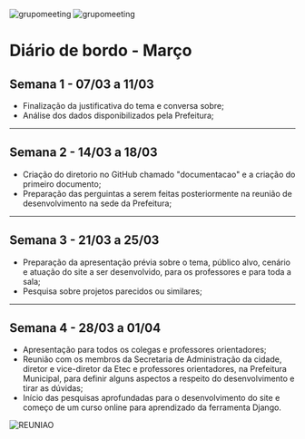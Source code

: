 ![grupomeeting](https://user-images.githubusercontent.com/100131086/161537343-0d1b8654-94f1-4a50-8499-10202f263871.jpg)
![grupomeeting](https://user-images.githubusercontent.com/100131086/161537369-14aff25e-4744-4015-84c4-ff584510dbe7.jpg)
# Diário de bordo - Março


## **Semana 1 - 07/03 a 11/03**

- Finalização da justificativa do tema e conversa sobre;
- Análise dos dados disponibilizados pela Prefeitura;
___

## **Semana 2 - 14/03 a 18/03**

- Criação do diretorio no GitHub chamado "documentacao" e a criação do primeiro documento;
- Preparação das perguintas a serem feitas posteriormente na reunião de desenvolvimento na sede da Prefeitura;
___

## **Semana 3 - 21/03 a 25/03**

- Preparação da apresentação prévia sobre o tema, público alvo, cenário e atuação do site a ser desenvolvido, para os professores e para toda a sala;
- Pesquisa sobre projetos parecidos ou similares;
___

## **Semana 4 - 28/03 a 01/04**

- Apresentação para todos os colegas e professores orientadores;
- Reunião com os membros da Secretaria de Administração da cidade, diretor e vice-diretor da Etec e professores orientadores, na Prefeitura Municipal, para definir alguns aspectos a respeito do desenvolvimento e tirar as dúvidas;
- Início das pesquisas aprofundadas para o desenvolvimento do site e começo de um curso online para aprendizado da ferramenta Django.

![REUNIAO](./DiariodeBordo/Imagens/grupomeeting.jpg)                               


